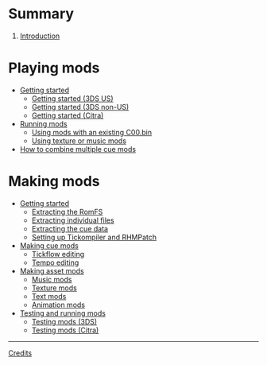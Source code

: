 # Summary

1. [Introduction](./intro.md)

# Playing mods

- [Getting started](./playing/getting_started.md)
    - [Getting started (3DS US)]()
    - [Getting started (3DS non-US)]()
    - [Getting started (Citra)]()
- [Running mods](./playing/running_mods.md)
    - [Using mods with an existing C00.bin]()
    - [Using texture or music mods]()
- [How to combine multiple cue mods]()

# Making mods

- [Getting started]()
    - [Extracting the RomFS]()
    - [Extracting individual files]()
    - [Extracting the cue data]()
    - [Setting up Tickompiler and RHMPatch]()
- [Making cue mods]()
    - [Tickflow editing]()
    - [Tempo editing]()
- [Making asset mods]()
    - [Music mods]()
    - [Texture mods]()
    - [Text mods]()
    - [Animation mods]()
- [Testing and running mods]()
    - [Testing mods (3DS)]()
    - [Testing mods (Citra)]()

----

[Credits](CONTRIBUTORS.md)